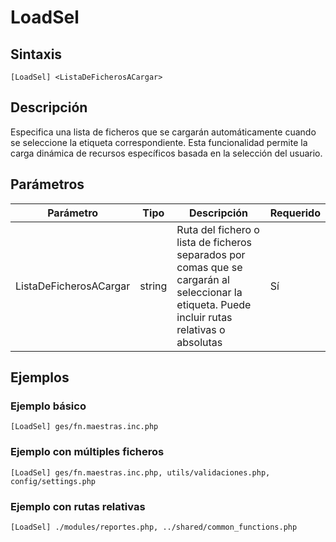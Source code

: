 # LoadSel

## Sintaxis

```
[LoadSel] <ListaDeFicherosACargar>
```

## Descripción

Especifica una lista de ficheros que se cargarán automáticamente cuando se seleccione la etiqueta correspondiente. Esta funcionalidad permite la carga dinámica de recursos específicos basada en la selección del usuario.

## Parámetros

| Parámetro | Tipo | Descripción | Requerido |
|-----------|------|-------------|-----------|
| ListaDeFicherosACargar | string | Ruta del fichero o lista de ficheros separados por comas que se cargarán al seleccionar la etiqueta. Puede incluir rutas relativas o absolutas | Sí |

## Ejemplos

### Ejemplo básico
```
[LoadSel] ges/fn.maestras.inc.php
```

### Ejemplo con múltiples ficheros
```
[LoadSel] ges/fn.maestras.inc.php, utils/validaciones.php, config/settings.php
```

### Ejemplo con rutas relativas
```
[LoadSel] ./modules/reportes.php, ../shared/common_functions.php
```